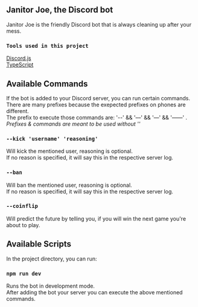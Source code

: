 ## Janitor Joe, the Discord bot

Janitor Joe is the friendly Discord bot that is always cleaning up after your mess.

### `Tools used in this project`
[Discord.js](https://redux.js.org/)<br>
[TypeScript](https://www.typescriptlang.org/)<br>

## Available Commands
If the bot is added to your Discord server, you can run certain commands.<br>
There are many prefixes because the exepected prefixes on phones are different.<br>
The prefix to execute those commands are: '--' && '––' && '—' && '——'  .<br>
<em>Prefixes & commands are meant to be used without ''</em>

### `--kick 'username' 'reasoning'`
Will kick the mentioned user, reasoning is optional.<br>
If no reason is specified, it will say this in the respective server log.

### `--ban`
Will ban the mentioned user, reasoning is optional.<br>
If no reason is specified, it will say this in the respective server log.

### `--coinflip`
Will predict the future by telling you, if you will win the next game you're about to play.

## Available Scripts

In the project directory, you can run:

### `npm run dev`

Runs the bot in development mode. <br>
After adding the bot your server you can execute the above mentioned commands.